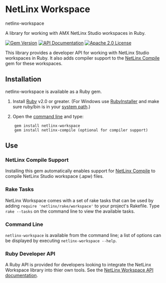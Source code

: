 # NetLinx Workspace

netlinx-workspace

A library for working with AMX NetLinx Studio workspaces in Ruby.

[![Gem Version](https://badge.fury.io/rb/netlinx-workspace.png)](http://badge.fury.io/rb/netlinx-workspace)
[![API Documentation](https://img.shields.io/badge/docs-api-blue.svg)](http://www.rubydoc.info/gems/netlinx-workspace)
[![Apache 2.0 License](https://img.shields.io/badge/license-Apache%202.0-yellowgreen.svg)](http://www.apache.org/licenses/LICENSE-2.0)

This library provides a developer API for working with NetLinx Studio workspaces
in Ruby. It also adds compiler support to the [NetLinx Compile](https://sourceforge.net/p/netlinx-compile/wiki/Home/)
gem for these workspaces.


## Installation

netlinx-workspace is available as a Ruby gem.

1. Install [Ruby](http://www.ruby-lang.org/en/downloads/) v2.0 or greater.
(For Windows use [RubyInstaller](http://rubyinstaller.org/) and make sure
ruby/bin is in your [system path](http://www.computerhope.com/issues/ch000549.htm).)

2. Open the [command line](http://www.addictivetips.com/windows-tips/windows-7-elevated-command-prompt-in-context-menu/)
and type:
```
    gem install netlinx-workspace
    gem install netlinx-compile (optional for compiler support)
```


## Use

### NetLinx Compile Support

Installing this gem automatically enables support for [NetLinx Compile](https://github.com/amclain/netlinx-compile)
to compile NetLinx Studio workspace (.apw) files.


### Rake Tasks

NetLinx Workspace comes with a set of rake tasks that can be used by adding
`require 'netlinx/rake/workspace'` to your project's Rakefile. Type
`rake --tasks` on the command line to view the available tasks.


### Command Line

`netlinx-workspace` is available from the command line; a list of options can
be displayed by executing `netlinx-workspace --help`.


### Ruby Developer API

A Ruby API is provided for developers looking to integrate the NetLinx Workspace
library into thier own tools. See the 
[NetLinx Workspace API documentation](http://rubydoc.info/gems/netlinx-workspace).
